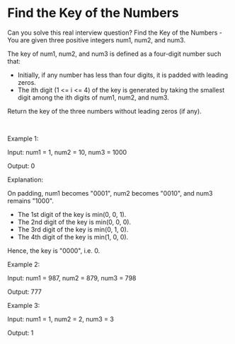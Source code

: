 # Find the Key of the Numbers

Can you solve this real interview question? Find the Key of the Numbers - You are given three positive integers num1, num2, and num3.

The key of num1, num2, and num3 is defined as a four-digit number such that:

 * Initially, if any number has less than four digits, it is padded with leading zeros.
 * The ith digit (1 <= i <= 4) of the key is generated by taking the smallest digit among the ith digits of num1, num2, and num3.

Return the key of the three numbers without leading zeros (if any).

 

Example 1:

Input: num1 = 1, num2 = 10, num3 = 1000

Output: 0

Explanation:

On padding, num1 becomes "0001", num2 becomes "0010", and num3 remains "1000".

 * The 1st digit of the key is min(0, 0, 1).
 * The 2nd digit of the key is min(0, 0, 0).
 * The 3rd digit of the key is min(0, 1, 0).
 * The 4th digit of the key is min(1, 0, 0).

Hence, the key is "0000", i.e. 0.

Example 2:

Input: num1 = 987, num2 = 879, num3 = 798

Output: 777

Example 3:

Input: num1 = 1, num2 = 2, num3 = 3

Output: 1